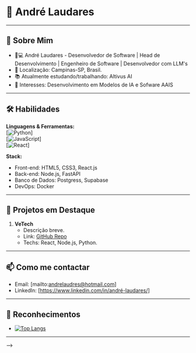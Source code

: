 

# 🌟 André Laudares
> 

---

## 🤝 Sobre Mim  
- 👨💻 André Laudares - Desenvolvedor de Software | Head de Desenvolvimento | Engenheiro de Software | Desenvolvedor com LLM's 
- 📍 Localização: Campinas-SP, Brasil.  
- 📚 Atualmente estudando/trabalhando: Altivus AI  
- 🤖 Interesses: Desenvolvimento em Modelos de IA e Sofware AAIS

---

## 🛠 Habilidades  
**Linguagens & Ferramentas:**  
[![Python](https://img.shields.io/badge/-Python-blue?logo=python&logoColor=white)]  
[![JavaScript](https://img.shields.io/badge/-JavaScript-yellow?logo=javascript&logoColor=white)]  
[![React](https://img.shields.io/badge/-React-61DAFB?logo=react&logoColor=black)]  


**Stack:**  
- Front-end: HTML5, CSS3, React.js  
- Back-end: Node.js, FastAPI 
- Banco de Dados:  Postgress, Supabase  
- DevOps: Docker

---

## 🚀 Projetos em Destaque  
1. **VeTech**  
   - Descrição breve.  
   - Link: [GitHub Repo]([https://github.com/seu-usuario/nome-do-repo](https://github.com/andrelaudares/VeTech))  
   - Techs: React, Node.js, Python.



---

## 📫 Como me contactar  
- Email: [mailto:andrelaudres@hotmail.com]
- LinkedIn: [https://www.linkedin.com/in/andré-laudares/]


---

## 🎉 Reconhecimentos  
- [![Top Langs](https://github-readme-stats.vercel.app/api/top-langs/?username=andrelaudares&layout=compact)](https://github.com/anuraghazra/github-readme-stats)  
   

---


-->
